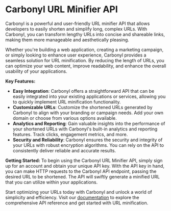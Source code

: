 # Carbonyl URL Minifier API

Carbonyl is a powerful and user-friendly URL minifier API that allows developers to easily shorten and simplify long, complex URLs. With Carbonyl, you can transform lengthy URLs into concise and shareable links, making them more manageable and aesthetically pleasing.

Whether you're building a web application, creating a marketing campaign, or simply looking to enhance user experience, Carbonyl provides a seamless solution for URL minification. By reducing the length of URLs, you can optimize your web content, improve readability, and enhance the overall usability of your applications.

**Key Features:**
- **Easy Integration**: Carbonyl offers a straightforward API that can be easily integrated into your existing applications or services, allowing you to quickly implement URL minification functionality.
- **Customizable URLs**: Customize the shortened URLs generated by Carbonyl to align with your branding or campaign needs. Add your own domain or choose from various options available.
- **Analytics and Reporting**: Gain valuable insights into the performance of your shortened URLs with Carbonyl's built-in analytics and reporting features. Track clicks, engagement metrics, and more.
- **Security and Reliability**: Carbonyl ensures the security and integrity of your URLs with robust encryption algorithms. You can rely on the API to consistently deliver reliable and accurate results.

**Getting Started:**
To begin using the Carbonyl URL Minifier API, simply sign up for an account and obtain your unique API key. With the API key in hand, you can make HTTP requests to the Carbonyl API endpoint, passing the desired URL to be shortened. The API will swiftly generate a minified URL that you can utilize within your applications.

Start optimizing your URLs today with Carbonyl and unlock a world of simplicity and efficiency. Visit our [documentation](https://opeolluwa.github.io/carbonyl) to explore the comprehensive API reference and get started with URL minification.
<!--  -->
<!-- *Note: Carbonyl is a free service with various pricing plans available to cater to different usage requirements. Visit our website for detailed pricing information.* -->